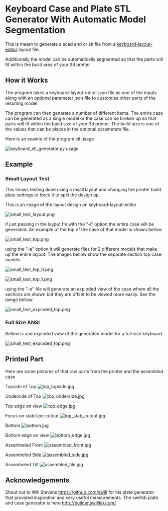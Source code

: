 # Keyboard Case and Plate STL Generator With Automatic Model Segmentation

This is meant to generate a scad and or stl file from a [keyboard-layout-editor](http://www.keyboard-layout-editor.com/) layout file. 

Additionally the model can be automatically segmented so that the parts will fit within the build area of your 3d printer


## How it Works

The program takes a keyboard-layout-editor json file as one of the inputs along with an optional parameter json file to customize other parts of the resulting model

The program can then genarate a number of different items. The entire case can be generated as a single model or the case can be broken up so that parts will fit within the build size of your 3d printer. The build size is one of the values that can be places in the optional parameters file.

Here is an examle of the program cli usage

![keyboard_stl_generator.py usage](/images/usage.png)


## Example
### Small Layout Test
This shows testing done using a msall layout and changing the printer build plate settings to force it to split the design up.

This is an image of the layout design on keyboard-layout-editor

![small_test_layout.png](/images/small_test_layout/small_test_layout.png)


if just passing in the layput fle with the "-i" option the entire case will be generated. An example of the top of the case of that model is shown bellow

![small_test_top.png](/images/small_test_layout/small_test_top.png)


using the "-a" option it will generate files for 2 different models that make up the entire layout. The images bellow show the separate section top case models

![small_test_top_0.png](/images/small_test_layout/small_test_top_0.png)

![small_test_top_1.png](/images/small_test_layout/small_test_top_1.png)


using the "-e" file will generate an exploded view of the case where all the sections are shown but they are offset to be viewed more easily. See the iamge bellow

![small_test_exploded_top.png](/images/small_test_layout/small_test_exploded_top.png)

### Full Size ANSI
Bellow is and exploded view of the generated model for a full size keyboard

![small_test_exploded_top.png](/images/full_size/full_size_exploded_top.png)


## Printed Part

Here are some pictures of that raw parts from the printer and the assembled case

Topside of Top
![top_topside.jpg](/images/small_test_layout/top_topside.jpg)

Underside of Top
![top_underside.jpg](/images/small_test_layout/top_underside.jpg)

Top edge on view
![top_edge.jpg](/images/small_test_layout/top_edge.jpg)

Focus on stabilizer cutout
![top_stab_cutout.jpg](/images/small_test_layout/top_stab_cutout.jpg)

Bottom
![bottom.jpg](/images/small_test_layout/bottom.jpg)

Bottom edge on view
![bottom_edge.jpg](/images/small_test_layout/bottom_edge.jpg)

Assembeled Front
![assembled_front.jpg](/images/small_test_layout/assembled_front.jpg)

Assembeled Side
![assembled_side.jpg](/images/small_test_layout/assembled_side.jpg)

Assembeled Tilt 
![assembled_tile.jpg](/images/small_test_layout/assembled_tilt.jpg)



## Acknowledgements

Shout out to Will Stevens https://github.com/swill for his plate generator that provided inspiration and very useful measurements. The swillkb plate and case generator is here http://builder.swillkb.com/
